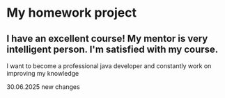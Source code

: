 # My homework project

## I have an excellent course! My mentor is very intelligent person. I'm satisfied with my course.

I want to become a professional java developer and constantly work on improving my knowledge 


30.06.2025 new changes